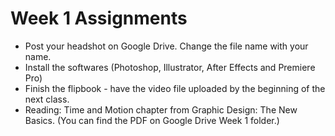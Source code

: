 # Week 1 Assignments

- Post your headshot on Google Drive. Change the file name with your name.
- Install the softwares (Photoshop, Illustrator, After Effects and Premiere Pro)
- Finish the flipbook - have the video file uploaded by the beginning of the next class.
- Reading: Time and Motion chapter from Graphic Design: The New Basics. (You can find the PDF on Google Drive Week 1 folder.)

